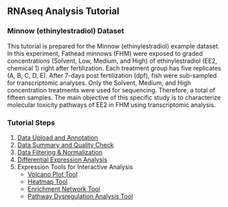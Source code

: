 ## RNAseq Analysis Tutorial

### Minnow (ethinylestradiol) Dataset
This tutorial is prepared for the Minnow (ethinylestradiol) example dataset. In this experiment, Fathead minnows (FHM) were exposed to graded concentrations (Solvent, Low, Medium, and High) of ethinylestradiol (EE2, chemical 1) right after fertilization. Each treatment group has five replicates (A, B, C, D, E). After 7-days post fertilization (dpf), fish were sub-sampled for transcriptomic analyses. Only the Solvent, Medium, and High concentration treatments were used for sequencing. Therefore, a total of fifteen samples. The main objective of this specific study is to characterize molecular toxicity pathways of EE2 in FHM using transcriptomic analysis.

### Tutorial Steps
1. [Data Upload and Annotation](rnaseq_upload.md)
2. [Data Summary and Quality Check](rnaseq_qc.md)
3. [Data Filtering & Normalization](rnaseq_filtering.md)
4. [Differential Expression Analysis](rnaseq_DEG.md)
5. Expression Tools for Interactive Analysis
   - [Volcano Plot Tool](rnaseq_volcano.md)
   - [Heatmap Tool](heatmap_tool.md)
   - [Enrichment Network Tool](enrichment_network_tool.md)
   - [Pathway Dysregulation Analysis Tool](dysregulation_tool.md)



